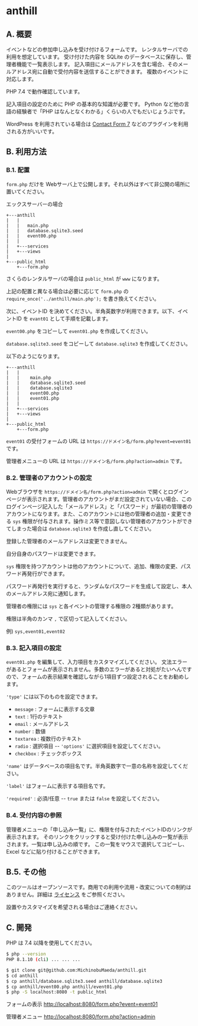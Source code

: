 # anthill

## A. 概要

イベントなどの参加申し込みを受け付けるフォームです。
レンタルサーバでの利用を想定しています。
受け付けた内容を SQLite のデータベースに保存し、管理者機能で一覧表示します。
記入項目にメールアドレスを含む場合、そのメールアドレス宛に自動で受付内容を送信することができます。
複数のイベントに対応します。

PHP 7.4 で動作確認しています。

記入項目の設定のために PHP の基本的な知識が必要です。
Python など他の言語の経験者で「PHP はなんとなくわかる」くらいの人でもだいじょうぶです。

WordPress を利用されている場合は
[Contact Form 7](https://wordpress.org/plugins/contact-form-7/)
などのプラグインを利用される方がいいです。

## B. 利用方法

### B.1. 配置

`form.php` だけを Webサーバ上で公開します。それ以外はすべて非公開の場所に置いてください。

エックスサーバーの場合

```text
+---anthill
|   |
|   |   main.php
|   |   database.sqlite3.seed
|   |   event00.php
|   |
|   +---services
|   +---views
|
+---public_html
    +---form.php
```

さくらのレンタルサーバの場合は `public_html` が `www` になります。

上記の配置と異なる場合は必要に応じて `form.php` の `require_once('../anthill/main.php');` を書き換えてください。

次に、イベントID を決めてください。半角英数字が利用できます。以下、イベントID を `evant01` として手順を記載します。

`event00.php` をコピーして `event01.php` を作成してください。

`database.sqlite3.seed` をコピーして `database.sqlite3` を作成してください。

以下のようになります。

```text
+---anthill
|   |
|   |    main.php
|   |    database.sqlite3.seed
|   |    database.sqlite3
|   |    event00.php
|   |    event01.php
|   |
|   +---services
|   +---views
|
+---public_html
    +---form.php
```

`event01` の受付フォームの URL は `https://ドメイン名/form.php?event=event01` です。

管理者メニューの URL は `https://ドメイン名/form.php?action=admin` です。

### B.2. 管理者のアカウントの設定

Webブラウザを `https://ドメイン名/form.php?action=admin` で開くとログインページが表示されます。管理者のアカウントがまだ設定されていない場合、このログインページ記入した「メールアドレス」と「パスワード」が最初の管理者のアカウントになります。また、このアカウントには他の管理者の追加・変更できる `sys` 権限が付与されます。操作ミス等で意図しない管理者のアカウントができてしまった場合は `database.sqlite3` を作成し直してください。

登録した管理者のメールアドレスは変更できません。

自分自身のパスワードは変更できます。

`sys` 権限を持つアカウントは他のアカウントについて、追加、権限の変更、パスワード再発行ができます。

パスワード再発行を実行すると、ランダムなパスワードを生成して設定し、本人のメールアドレス宛に通知します。

管理者の権限には `sys` と各イベントの管理する権限の 2種類があります。

権限は半角のカンマ `,` で区切って記入してください。

例) `sys,event01,event02`

### B.3. 記入項目の設定

`event01.php` を編集して、入力項目をカスタマイズしてください。
文法エラーがあるとフォームが表示されません。多数のエラーがあると対処がたいへんですので、フォームの表示結果を確認しながら1項目ずつ設定されることをお勧めします。

`'type'` には以下のものを設定できます。

- `message` : フォームに表示する文章
- `text` : 1行のテキスト
- `email` : メールアドレス
- `number` : 数値
- `textarea` : 複数行のテキスト
- `radio` : 選択項目 -- `'options'` に選択項目を設定してください。
- `checkbox` : チェックボックス

`'name'` はデータベースの項目名です。半角英数字で一意の名称を設定してください。

`'label'` はフォームに表示する項目名です。

`'required'` : 必須/任意 -- `true` または `false` を設定してください。

### B.4. 受付内容の参照

管理者メニューの「申し込み一覧」に、権限を付与されたイベントIDのリンクが表示されます。
そのリンクをクリックすると受け付けた申し込みの一覧が表示されます。一覧は申し込みの順です。
この一覧をマウスで選択してコピーし、 Excel などに貼り付けることができます。

## B.5. その他

このツールはオープンソースです。商用での利用や流用・改変についての制約はありません。詳細は [ライセンス](LICENSE) をご参照ください。

設置やカスタマイズを希望される場合はご連絡ください。

## C. 開発

PHP は 7.4 以降を使用してください。

```bash
$ php --version
PHP 8.1.10 (cli) ... ... ...

$ git clone git@github.com:MichinobuMaeda/anthill.git
$ cd anthill
$ cp anthill/database.sqlite3.seed anthill/database.sqlite3
$ cp anthill/event00.php anthill/event01.php
$ php -S localhost:8080 -t public_html
```

フォームの表示 <http://localhost:8080/form.php?event=event01>

管理者メニュー <http://localhost:8080/form.php?action=admin>
